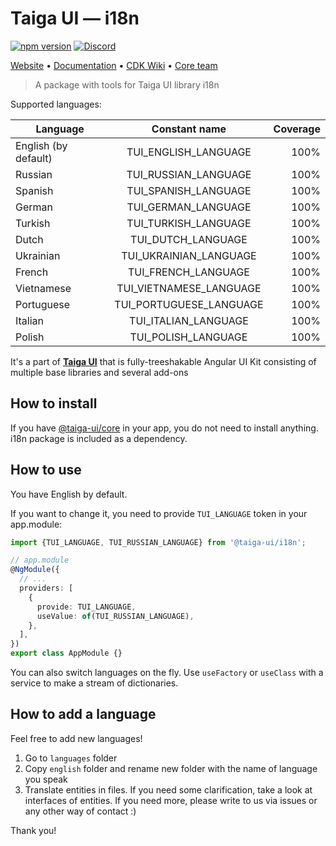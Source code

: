 # Taiga UI — i18n

[![npm version](https://img.shields.io/npm/v/@taiga-ui/cdk.svg)](https://npmjs.com/package/@taiga-ui/i18n)
[![Discord](https://img.shields.io/discord/748677963142135818?color=7289DA&label=%23taiga-ui&logo=discord&logoColor=white)](https://discord.gg/Us8d8JVaTg)

[Website](https://taiga-ui.dev) • [Documentation](https://taiga-ui.dev/getting-started) •
[CDK Wiki](https://github.com/TinkoffCreditSystems/taiga-ui/wiki) •
[Core team](https://github.com/TinkoffCreditSystems/taiga-ui/#core-team)

<!-- Do not change next line without i18n demo page -->

> A package with tools for Taiga UI library i18n

Supported languages:

| Language             |      Constant name      | Coverage |
| -------------------- | :---------------------: | -------: |
| English (by default) |  TUI_ENGLISH_LANGUAGE   |     100% |
| Russian              |  TUI_RUSSIAN_LANGUAGE   |     100% |
| Spanish              |  TUI_SPANISH_LANGUAGE   |     100% |
| German               |   TUI_GERMAN_LANGUAGE   |     100% |
| Turkish              |  TUI_TURKISH_LANGUAGE   |     100% |
| Dutch                |   TUI_DUTCH_LANGUAGE    |     100% |
| Ukrainian            | TUI_UKRAINIAN_LANGUAGE  |     100% |
| French               |   TUI_FRENCH_LANGUAGE   |     100% |
| Vietnamese           | TUI_VIETNAMESE_LANGUAGE |     100% |
| Portuguese           | TUI_PORTUGUESE_LANGUAGE |     100% |
| Italian              |  TUI_ITALIAN_LANGUAGE   |     100% |
| Polish               |   TUI_POLISH_LANGUAGE   |     100% |

<!-- Do not change next line without i18n demo page -->

It's a part of [**Taiga UI**](https://github.com/TinkoffCreditSystems/taiga-ui) that is fully-treeshakable Angular UI
Kit consisting of multiple base libraries and several add-ons

## How to install

If you have [@taiga-ui/core](https://npmjs.com/package/@taiga-ui/core) in your app, you do not need to install anything.
i18n package is included as a dependency.

## How to use

You have English by default.

If you want to change it, you need to provide `TUI_LANGUAGE` token in your app.module:

```ts
import {TUI_LANGUAGE, TUI_RUSSIAN_LANGUAGE} from '@taiga-ui/i18n';

// app.module
@NgModule({
  // ...
  providers: [
    {
      provide: TUI_LANGUAGE,
      useValue: of(TUI_RUSSIAN_LANGUAGE),
    },
  ],
})
export class AppModule {}
```

You can also switch languages on the fly. Use `useFactory` or `useClass` with a service to make a stream of
dictionaries.

## How to add a language

Feel free to add new languages!

1. Go to `languages` folder
2. Copy `english` folder and rename new folder with the name of language you speak
3. Translate entities in files. If you need some clarification, take a look at interfaces of entities. If you need more,
   please write to us via issues or any other way of contact :)

Thank you!
